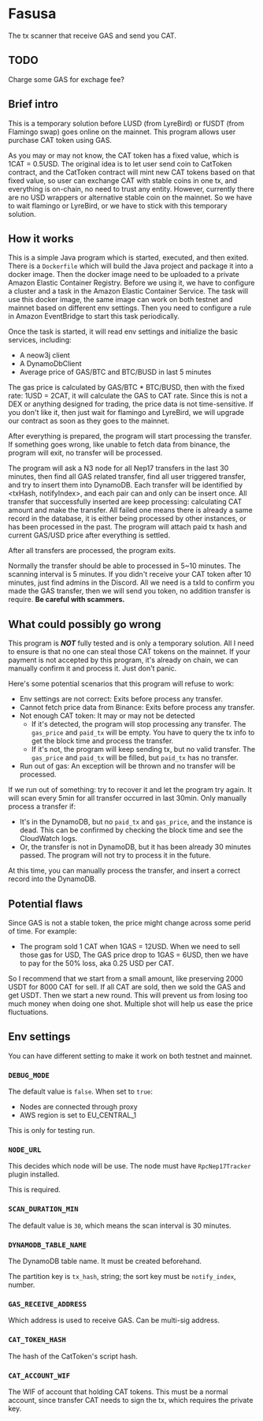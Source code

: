 # Fasusa

The tx scanner that receive GAS and send you CAT.

## TODO

Charge some GAS for exchage fee?

## Brief intro

This is a temporary solution before LUSD (from LyreBird) or fUSDT (from Flamingo swap)
goes online on the mainnet. This program allows user purchase CAT token using GAS.

As you may or may not know, the CAT token has a fixed value, which is 1CAT = 0.5USD.
The original idea is to let user send coin to CatToken contract, and the CatToken contract
will mint new CAT tokens based on that fixed value, so user can exchange CAT with
stable coins in one tx, and everything is on-chain, no need to trust any entity.
However, currently there are no USD wrappers or alternative stable coin on the mainnet.
So we have to wait flamingo or LyreBird, or we have to stick with this temporary solution.

## How it works

This is a simple Java program which is started, executed, and then exited.
There is a `Dockerfile` which will build the Java project and package it into a docker image.
Then the docker image need to be uploaded to a private Amazon Elastic Container Registry.
Before we using it, we have to configure a cluster and a task in the Amazon Elastic
Container Service. The task will use this docker image, the same image can work on
both testnet and mainnet based on different env settings.
Then you need to configure a rule in Amazon EventBridge to start this task periodically.

Once the task is started, it will read env settings and initialize the basic services,
including:

+ A neow3j client
+ A DynamoDbClient
+ Average price of GAS/BTC and BTC/BUSD in last 5 minutes

The gas price is calculated by GAS/BTC * BTC/BUSD, then with the fixed rate: 1USD = 2CAT,
it will calculate the GAS to CAT rate. Since this is not a DEX or anything designed
for trading, the price data is not time-sensitive. If you don't like it, then just wait
for flamingo and LyreBird, we will upgrade our contract as soon as they goes to the mainnet.

After everything is prepared, the program will start processing the transfer.
If something goes wrong, like unable to fetch data from binance, the program will
exit, no transfer will be processed. 

The program will ask a N3 node for all Nep17 transfers in the last 30 minutes, then
find all GAS related transfer, find all user triggered transfer, and try to insert them
into DynamoDB. Each transfer will be identified by <txHash, notifyIndex>, and each
pair can and only can be insert once. All transfer that successfully inserted are keep
processing: calculating CAT amount and make the transfer. All failed one means there
is already a same record in the database, it is either being processed by other instances,
or has been processed in the past. The program will attach paid tx hash and current
GAS/USD price after everything is settled.

After all transfers are processed, the program exits.

Normally the transfer should be able to processed in 5~10 minutes. The scanning interval
is 5 minutes. If you didn't receive your CAT token after 10 minutes, just find admins
in the Discord. All we need is a txId to confirm you made the GAS transfer, then
we will send you token, no addition transfer is require. **Be careful with scammers.**

## What could possibly go wrong

This program is ***NOT*** fully tested and is only a temporary solution.
All I need to ensure is that no one can steal those CAT tokens on the mainnet.
If your payment is not accepted by this program, it's already on chain, we
can manually confirm it and process it. Just don't panic.

Here's some potential scenarios that this program will refuse to work:

+ Env settings are not correct: Exits before process any transfer.
+ Cannot fetch price data from Binance: Exits before process any transfer.
+ Not enough CAT token: It may or may not be detected
  + If it's detected, the program will stop processing any transfer.
    The `gas_price` and `paid_tx` will be empty. You have to query the tx info
    to get the block time and process the transfer.
  + If it's not, the program will keep sending tx, but no valid transfer.
    The `gas_price` and `paid_tx` will be filled, but `paid_tx` has no transfer.
+ Run out of gas: An exception will be thrown and no transfer will be processed.

If we run out of something: try to recover it and let the program try again.
It will scan every 5min for all transfer occurred in last 30min. Only manually
process a transfer if:

+ It's in the DynamoDB, but no `paid_tx` and `gas_price`, and the instance is dead.
  This can be confirmed by checking the block time and see the CloudWatch logs.
+ Or, the transfer is not in DynamoDB, but it has been already 30 minutes passed.
  The program will not try to process it in the future.

At this time, you can manually process the transfer, and insert a correct record
into the DynamoDB.

## Potential flaws

Since GAS is not a stable token, the price might change across some perid of time.
For example:
+ The program sold 1 CAT when 1GAS = 12USD. When we need to sell those gas for USD,
  The GAS price drop to 1GAS = 6USD, then we have to pay for the 50% loss, aka 0.25 USD
  per CAT.

So I recommend that we start from a small amount, like preserving 2000 USDT for 8000 CAT for sell.
If all CAT are sold, then we sold the GAS and get USDT. Then we start a new round.
This will prevent us from losing too much money when doing one shot. Multiple shot will
help us ease the price fluctuations.

## Env settings

You can have different setting to make it work on both testnet and mainnet.

### `DEBUG_MODE`

The default value is `false`. When set to `true`:
+ Nodes are connected through proxy
+ AWS region is set to EU_CENTRAL_1

This is only for testing run.

### `NODE_URL`

This decides which node will be use. The node must have `RpcNep17Tracker` plugin installed.

This is required. 

### `SCAN_DURATION_MIN`

The default value is `30`, which means the scan interval is 30 minutes.

### `DYNAMODB_TABLE_NAME`

The DynamoDB table name. It must be created beforehand.

The partition key is `tx_hash`, string; the sort key must be `notify_index`, number.

### `GAS_RECEIVE_ADDRESS`

Which address is used to receive GAS. Can be multi-sig address.


### `CAT_TOKEN_HASH`

The hash of the CatToken's script hash.

### `CAT_ACCOUNT_WIF`

The WIF of account that holding CAT tokens. This must be a normal account,
since transfer CAT needs to sign the tx, which requires the private key.

